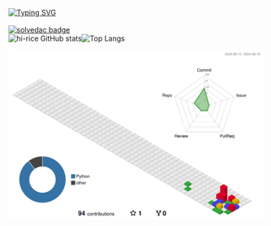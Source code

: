 [![Typing SVG](https://readme-typing-svg.demolab.com?font=Fira+Code&weight=500&pause=1000&color=07D0FFF7&width=435&lines=Hi!+I'm+rice;I'm+a+backend+developer;I'm+still+studying;I+want+to+make+something+nice;Let's+develop+something+fun)](https://git.io/typing-svg)
<br/>
<br/>
[![solvedac badge](https://solvedac-readme-badge.vercel.app/api/v1/badge?user=hi_rice&theme=dark&size=medium)](https://github.com/2ykwang/solvedac-readme-badge)
<br/>
![hi-rice GitHub stats](https://github-readme-stats.vercel.app/api?username=hi-rice&show_icons=true&theme=yeblu)![Top Langs](https://github-readme-stats.vercel.app/api/top-langs/?username=hi-rice&show_icons=true&theme=yeblu)




<!--
**hi-rice/hi-rice** is a ✨ _special_ ✨ repository because its `README.md` (this file) appears on your GitHub profile.

Here are some ideas to get you started:

- 🔭 I’m currently working on ...
- 🌱 I’m currently learning ...
- 👯 I’m looking to collaborate on ...
- 🤔 I’m looking for help with ...
- 💬 Ask me about ...
- 📫 How to reach me: ...
- 😄 Pronouns: ...
- ⚡ Fun fact: ...
-->

![](./profile-3d-contrib/profile-gitblock.svg)
